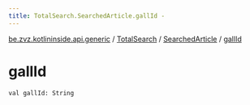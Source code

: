 ```yaml
---
title: TotalSearch.SearchedArticle.gallId - 
---
```


[be.zvz.kotlininside.api.generic](../../index.html) / [TotalSearch](../index.html) / [SearchedArticle](index.html) / [gallId](./gall-id.html)

# gallId

`val gallId: String`